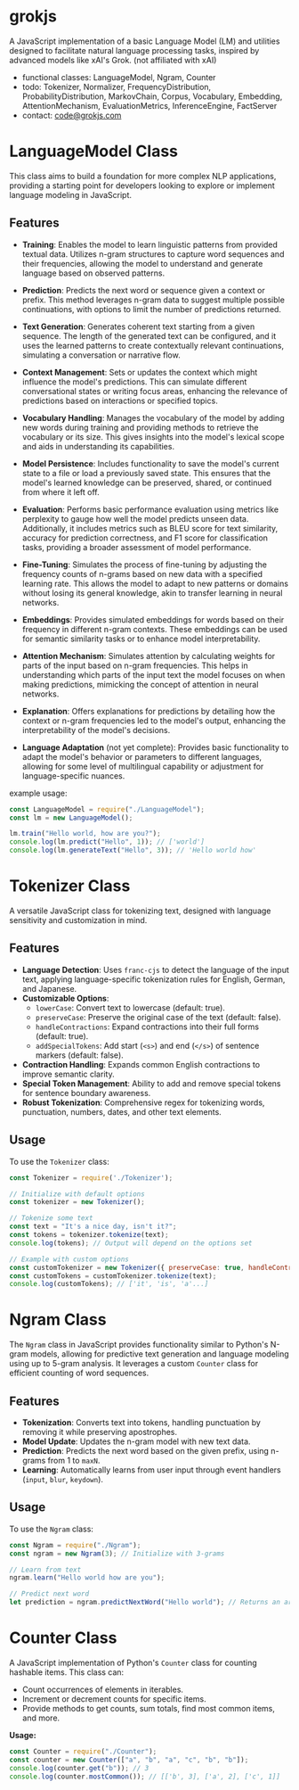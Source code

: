 # grokjs

A JavaScript implementation of a basic Language Model (LM) and utilities designed to facilitate natural language processing tasks, inspired by advanced models like xAI's Grok. (not affiliated with xAI)

- functional classes: LanguageModel, Ngram, Counter
- todo: Tokenizer, Normalizer, FrequencyDistribution, ProbabilityDistribution, MarkovChain, Corpus, Vocabulary, Embedding, AttentionMechanism, EvaluationMetrics, InferenceEngine, FactServer
- contact: code@grokjs.com

#

# LanguageModel Class
This class aims to build a foundation for more complex NLP applications, providing a starting point for developers looking to explore or implement language modeling in JavaScript.
## Features

- **Training**: Enables the model to learn linguistic patterns from provided textual data. Utilizes n-gram structures to capture word sequences and their frequencies, allowing the model to understand and generate language based on observed patterns.

- **Prediction**: Predicts the next word or sequence given a context or prefix. This method leverages n-gram data to suggest multiple possible continuations, with options to limit the number of predictions returned.

- **Text Generation**: Generates coherent text starting from a given sequence. The length of the generated text can be configured, and it uses the learned patterns to create contextually relevant continuations, simulating a conversation or narrative flow.

- **Context Management**: Sets or updates the context which might influence the model's predictions. This can simulate different conversational states or writing focus areas, enhancing the relevance of predictions based on interactions or specified topics.

- **Vocabulary Handling**: Manages the vocabulary of the model by adding new words during training and providing methods to retrieve the vocabulary or its size. This gives insights into the model's lexical scope and aids in understanding its capabilities.

- **Model Persistence**: Includes functionality to save the model's current state to a file or load a previously saved state. This ensures that the model's learned knowledge can be preserved, shared, or continued from where it left off.

- **Evaluation**: Performs basic performance evaluation using metrics like perplexity to gauge how well the model predicts unseen data. Additionally, it includes metrics such as BLEU score for text similarity, accuracy for prediction correctness, and F1 score for classification tasks, providing a broader assessment of model performance.

- **Fine-Tuning**: Simulates the process of fine-tuning by adjusting the frequency counts of n-grams based on new data with a specified learning rate. This allows the model to adapt to new patterns or domains without losing its general knowledge, akin to transfer learning in neural networks.

- **Embeddings**: Provides simulated embeddings for words based on their frequency in different n-gram contexts. These embeddings can be used for semantic similarity tasks or to enhance model interpretability.

- **Attention Mechanism**: Simulates attention by calculating weights for parts of the input based on n-gram frequencies. This helps in understanding which parts of the input text the model focuses on when making predictions, mimicking the concept of attention in neural networks.

- **Explanation**: Offers explanations for predictions by detailing how the context or n-gram frequencies led to the model's output, enhancing the interpretability of the model's decisions.

- **Language Adaptation** (not yet complete): Provides basic functionality to adapt the model's behavior or parameters to different languages, allowing for some level of multilingual capability or adjustment for language-specific nuances.


example usage:

```javascript
const LanguageModel = require("./LanguageModel");
const lm = new LanguageModel();

lm.train("Hello world, how are you?");
console.log(lm.predict("Hello", 1)); // ['world']
console.log(lm.generateText("Hello", 3)); // 'Hello world how'
```

#
# Tokenizer Class

A versatile JavaScript class for tokenizing text, designed with language sensitivity and customization in mind.

## Features

- **Language Detection**: Uses `franc-cjs` to detect the language of the input text, applying language-specific tokenization rules for English, German, and Japanese.
- **Customizable Options**: 
  - `lowerCase`: Convert text to lowercase (default: true).
  - `preserveCase`: Preserve the original case of the text (default: false).
  - `handleContractions`: Expand contractions into their full forms (default: true).
  - `addSpecialTokens`: Add start (`<s>`) and end (`</s>`) of sentence markers (default: false).
- **Contraction Handling**: Expands common English contractions to improve semantic clarity.
- **Special Token Management**: Ability to add and remove special tokens for sentence boundary awareness.
- **Robust Tokenization**: Comprehensive regex for tokenizing words, punctuation, numbers, dates, and other text elements.

## Usage

To use the `Tokenizer` class:

```javascript
const Tokenizer = require('./Tokenizer');

// Initialize with default options
const tokenizer = new Tokenizer();

// Tokenize some text
const text = "It's a nice day, isn't it?";
const tokens = tokenizer.tokenize(text);
console.log(tokens); // Output will depend on the options set

// Example with custom options
const customTokenizer = new Tokenizer({ preserveCase: true, handleContractions: false });
const customTokens = customTokenizer.tokenize(text);
console.log(customTokens); // ['it', 'is', 'a'...]
```

#

# Ngram Class

The `Ngram` class in JavaScript provides functionality similar to Python's N-gram models, allowing for predictive text generation and language modeling using up to 5-gram analysis. It leverages a custom `Counter` class for efficient counting of word sequences.

## Features

- **Tokenization**: Converts text into tokens, handling punctuation by removing it while preserving apostrophes.
- **Model Update**: Updates the n-gram model with new text data.
- **Prediction**: Predicts the next word based on the given prefix, using n-grams from 1 to `maxN`.
- **Learning**: Automatically learns from user input through event handlers (`input`, `blur`, `keydown`).

## Usage

To use the `Ngram` class:

```javascript
const Ngram = require("./Ngram");
const ngram = new Ngram(3); // Initialize with 3-grams

// Learn from text
ngram.learn("Hello world how are you");

// Predict next word
let prediction = ngram.predictNextWord("Hello world"); // Returns an array of predictions
```

#

# Counter Class

A JavaScript implementation of Python's `Counter` class for counting hashable items. This class can:

- Count occurrences of elements in iterables.
- Increment or decrement counts for specific items.
- Provide methods to get counts, sum totals, find most common items, and more.

**Usage:**

```javascript
const Counter = require("./Counter");
const counter = new Counter(["a", "b", "a", "c", "b", "b"]);
console.log(counter.get("b")); // 3
console.log(counter.mostCommon()); // [['b', 3], ['a', 2], ['c', 1]]
```

